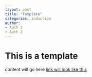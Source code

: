 ```yaml
---
layout: post
title: "Template"
categories: induction
author:
- Auth 1
- Auth 2
---
```


# This is a template

content will go here
[link will look like this](iist.ac.in)
